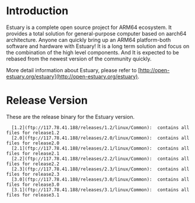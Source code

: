 # Introduction
Estuary is a complete open source project for ARM64 ecosystem. It provides a total solution for general-purpose computer based on aarch64 architecture. Anyone can quickly bring up an ARM64 platform-both software and hardware with Estuary! It is a long term solution and focus on the combination of the high level components. And It is expected to be rebased from the newest version of the community quickly.

More detail information about Estuary, please refer to [http://open-estuary.org/estuary](http://open-estuary.org/estuary).

# Release Version
These are the release binary for the Estuary version.
```
  [1.2](ftp://117.78.41.188/releases/1.2/linux/Common):  contains all files for release1.2
  [2.0](ftp://117.78.41.188/releases/2.0/linux/Common):  contains all files for release2.0
  [2.1](ftp://117.78.41.188/releases/2.1/linux/Common):  contains all files for release2.1
  [2.2](ftp://117.78.41.188/releases/2.2/linux/Common):  contains all files for release2.2
  [2.3](ftp://117.78.41.188/releases/2.3/linux/Common):  contains all files for release2.3
  [3.0](ftp://117.78.41.188/releases/3.0/linux/Common):  contains all files for release3.0
  [3.1](ftp://117.78.41.188/releases/3.1/linux/Common):  contains all files for release3.1
